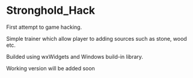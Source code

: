 # Stronghold_Hack

First attempt to game hacking.

Simple trainer which allow player to adding sources such as stone, wood etc. 

Builded using wxWidgets and Windows build-in library.

Working version will be added soon
